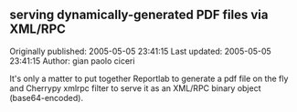 ## serving dynamically-generated PDF files via XML/RPC

Originally published: 2005-05-05 23:41:15
Last updated: 2005-05-05 23:41:15
Author: gian paolo ciceri

It's only a matter to put together Reportlab to generate a pdf file on the fly and Cherrypy xmlrpc filter to serve it as an XML/RPC binary object (base64-encoded).